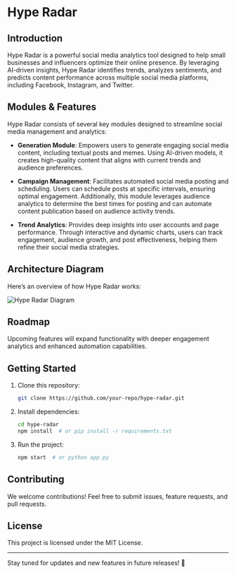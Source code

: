 # Hype Radar

## Introduction

Hype Radar is a powerful social media analytics tool designed to help small businesses and influencers optimize their online presence. By leveraging AI-driven insights, Hype Radar identifies trends, analyzes sentiments, and predicts content performance across multiple social media platforms, including Facebook, Instagram, and Twitter.

## Modules & Features

Hype Radar consists of several key modules designed to streamline social media management and analytics:

- **Generation Module**: Empowers users to generate engaging social media content, including textual posts and memes. Using AI-driven models, it creates high-quality content that aligns with current trends and audience preferences.

- **Campaign Management**: Facilitates automated social media posting and scheduling. Users can schedule posts at specific intervals, ensuring optimal engagement. Additionally, this module leverages audience analytics to determine the best times for posting and can automate content publication based on audience activity trends.

- **Trend Analytics**: Provides deep insights into user accounts and page performance. Through interactive and dynamic charts, users can track engagement, audience growth, and post effectiveness, helping them refine their social media strategies.

## Architecture Diagram

Here’s an overview of how Hype Radar works:

![Hype Radar Diagram](assets/diagram.png)

## Roadmap

Upcoming features will expand functionality with deeper engagement analytics and enhanced automation capabilities.

## Getting Started

1. Clone this repository:
   ```sh
   git clone https://github.com/your-repo/hype-radar.git
   ```
2. Install dependencies:
   ```sh
   cd hype-radar
   npm install  # or pip install -r requirements.txt
   ```
3. Run the project:
   ```sh
   npm start  # or python app.py
   ```

## Contributing

We welcome contributions! Feel free to submit issues, feature requests, and pull requests.

## License

This project is licensed under the MIT License.

---

Stay tuned for updates and new features in future releases! 🚀
